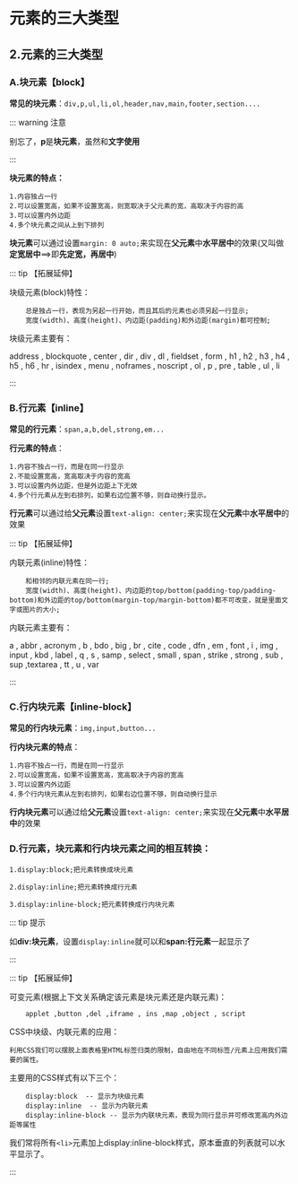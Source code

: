 # 元素的三大类型

## 2.元素的三大类型

### A.块元素【block】

**常见的块元素**：`div,p,ul,li,ol,header,nav,main,footer,section....`

::: warning 注意

别忘了，**p**是**块元素**，虽然和**文字使用**

:::

**块元素的特点：**

```
1.内容独占一行
2.可以设置宽高，如果不设置宽高，则宽取决于父元素的宽，高取决于内容的高
3.可以设置内外边距
4.多个块元素之间从上到下排列
```

**块元素**可以通过设置`margin: 0 auto;`来实现在**父元素**中**水平居中**的效果(又叫做**定宽居中**==>即**先定宽，再居中**)

::: tip 【拓展延伸】

块级元素(block)特性：

        总是独占一行，表现为另起一行开始，而且其后的元素也必须另起一行显示;
        宽度(width)、高度(height)、内边距(padding)和外边距(margin)都可控制;
        
块级元素主要有：

address , blockquote , center , dir , div , dl , fieldset , form , h1 , h2 , h3 , h4 , h5 , h6 , hr , isindex , menu , noframes , noscript , ol , p , pre , table , ul , li

:::

### B.行元素【inline】

**常见的行元素**：`span,a,b,del,strong,em...`

**行元素的特点**：

```
1.内容不独占一行，而是在同一行显示
2.不能设置宽高，宽高取决于内容的宽高
3.可以设置内外边距，但是外边距上下无效
4.多个行元素从左到右排列，如果右边位置不够，则自动换行显示。
```
**行元素**可以通过给**父元素**设置`text-align: center;`来实现在**父元素**中**水平居中**的效果

::: tip 【拓展延伸】

内联元素(inline)特性：

        和相邻的内联元素在同一行;
        宽度(width)、高度(height)、内边距的top/bottom(padding-top/padding-bottom)和外边距的top/bottom(margin-top/margin-bottom)都不可改变，就是里面文字或图片的大小;
        
内联元素主要有：

 a , abbr , acronym , b , bdo , big , br , cite , code , dfn , em , font , i , img , input , kbd , label , q , s , samp , select , small , span , strike , strong , sub , sup ,textarea , tt , u , var

:::

### C.行内块元素【inline-block】

**常见的行内块元素**：`img,input,button...`

**行内块元素的特点**：

```
1.内容不独占一行，而是在同一行显示
2.可以设置宽高，如果不设置宽高，宽高取决于内容的宽高
3.可以设置内外边距
4.多个行内块元素从左到右排列，如果右边位置不够，则自动换行显示
```
**行内块元素**可以通过给**父元素**设置`text-align: center;`来实现在**父元素**中**水平居中**的效果

### D.行元素，块元素和行内块元素之间的相互转换：

```
1.display:block;把元素转换成块元素

2.display:inline;把元素转换成行元素

3.display:inline-block;把元素转换成行内块元素

```

::: tip 提示

如**div:块元素**，设置`display:inline`就可以和**span:行元素**一起显示了

:::

::: tip 【拓展延伸】

可变元素(根据上下文关系确定该元素是块元素还是内联元素)：

        applet ,button ,del ,iframe , ins ,map ,object , script

CSS中块级、内联元素的应用：

    利用CSS我们可以摆脱上面表格里HTML标签归类的限制，自由地在不同标签/元素上应用我们需要的属性。

主要用的CSS样式有以下三个：

        display:block  -- 显示为块级元素
        display:inline  -- 显示为内联元素
        display:inline-block -- 显示为内联块元素，表现为同行显示并可修改宽高内外边距等属性

我们常将所有`<li>`元素加上display:inline-block样式，原本垂直的列表就可以水平显示了。

:::